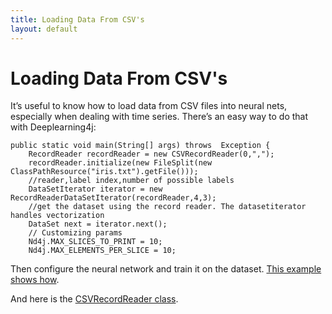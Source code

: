 ```yaml
---
title: Loading Data From CSV's
layout: default
---
```


# Loading Data From CSV's

It’s useful to know how to load data from CSV files into neural nets, especially when dealing with time series. There’s an easy way to do that with Deeplearning4j:

    public static void main(String[] args) throws  Exception {
        RecordReader recordReader = new CSVRecordReader(0,",");
        recordReader.initialize(new FileSplit(new ClassPathResource("iris.txt").getFile()));
        //reader,label index,number of possible labels
        DataSetIterator iterator = new RecordReaderDataSetIterator(recordReader,4,3);
        //get the dataset using the record reader. The datasetiterator handles vectorization
        DataSet next = iterator.next();
        // Customizing params
        Nd4j.MAX_SLICES_TO_PRINT = 10;
        Nd4j.MAX_ELEMENTS_PER_SLICE = 10;

Then configure the neural network and train it on the dataset. [This example shows how](https://github.com/deeplearning4j/dl4j-examples/blob/master/dl4j-examples/src/main/java/org/deeplearning4j/examples/dataExamples/CSVExample.java). 

And here is the [CSVRecordReader class](https://github.com/deeplearning4j/Canova/blob/master/canova-api/src/main/java/org/canova/api/records/reader/impl/CSVRecordReader.java).
